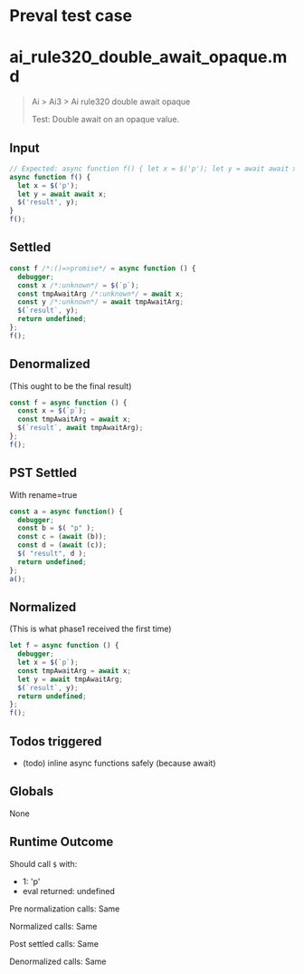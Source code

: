 # Preval test case

# ai_rule320_double_await_opaque.md

> Ai > Ai3 > Ai rule320 double await opaque
>
> Test: Double await on an opaque value.

## Input

`````js filename=intro
// Expected: async function f() { let x = $('p'); let y = await await x; $('result', y); } f();
async function f() {
  let x = $('p');
  let y = await await x;
  $('result', y);
}
f();
`````


## Settled


`````js filename=intro
const f /*:()=>promise*/ = async function () {
  debugger;
  const x /*:unknown*/ = $(`p`);
  const tmpAwaitArg /*:unknown*/ = await x;
  const y /*:unknown*/ = await tmpAwaitArg;
  $(`result`, y);
  return undefined;
};
f();
`````


## Denormalized
(This ought to be the final result)

`````js filename=intro
const f = async function () {
  const x = $(`p`);
  const tmpAwaitArg = await x;
  $(`result`, await tmpAwaitArg);
};
f();
`````


## PST Settled
With rename=true

`````js filename=intro
const a = async function() {
  debugger;
  const b = $( "p" );
  const c = (await (b));
  const d = (await (c));
  $( "result", d );
  return undefined;
};
a();
`````


## Normalized
(This is what phase1 received the first time)

`````js filename=intro
let f = async function () {
  debugger;
  let x = $(`p`);
  const tmpAwaitArg = await x;
  let y = await tmpAwaitArg;
  $(`result`, y);
  return undefined;
};
f();
`````


## Todos triggered


- (todo) inline async functions safely (because await)


## Globals


None


## Runtime Outcome


Should call `$` with:
 - 1: 'p'
 - eval returned: undefined

Pre normalization calls: Same

Normalized calls: Same

Post settled calls: Same

Denormalized calls: Same

